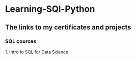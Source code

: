 # Learning-SQl-Python
## The links to my certificates and projects
### <b> SQL cources</b>
 <p>1. Intro to SQL for Data Science </p>

